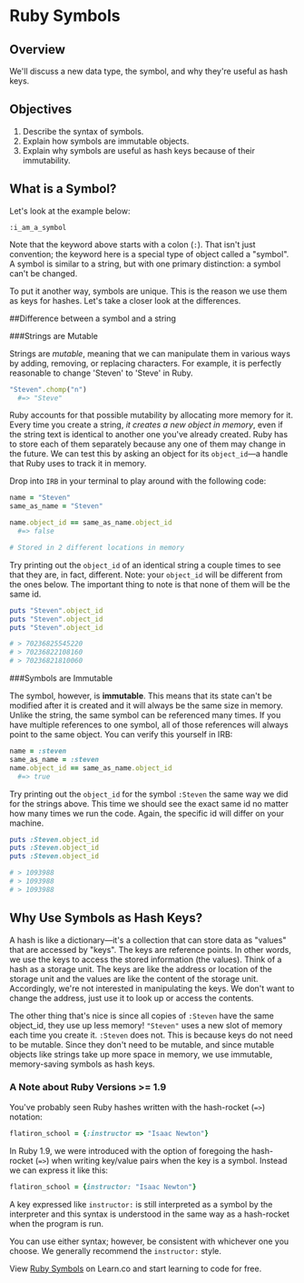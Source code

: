 # Ruby Symbols
## Overview
We'll discuss a new data type, the symbol, and why they're useful as hash keys.

## Objectives

1. Describe the syntax of symbols.
2. Explain how symbols are immutable objects.
3. Explain why symbols are useful as hash keys because of their immutability.

## What is a Symbol? 

Let's look at the example below:

```
:i_am_a_symbol
```

Note that the keyword above starts with a colon (`:`). That isn't just convention; the keyword here is a special type of object called a "symbol". A symbol is similar to a string, but with one primary distinction: a symbol can't be changed.

To put it another way, symbols are unique. This is the reason we use them as keys for hashes. Let's take a closer look at the differences.

##Difference between a symbol and a string

###Strings are Mutable

Strings are *mutable*, meaning that we can manipulate them in various ways by adding, removing, or replacing characters. For example, it is perfectly reasonable to change 'Steven' to 'Steve' in Ruby.

```ruby
"Steven".chomp("n")
  #=> "Steve"
```

Ruby accounts for that possible mutability by allocating more memory for it. Every time you create a string, *it creates a new object in memory*, even if the string text is identical to another one you've already created. Ruby has to store each of them separately because any one of them may change in the future. We can test this by asking an object for its `object_id`—a handle that Ruby uses to track it in memory. 

Drop into `IRB` in your terminal to play around with the following code:

```ruby
name = "Steven" 
same_as_name = "Steven"

name.object_id == same_as_name.object_id
  #=> false

# Stored in 2 different locations in memory
```

Try printing out the `object_id` of an identical string a couple times to see that they are, in fact, different. Note: your `object_id` will be different from the ones below. The important thing to note is that none of them will be the same id.

```ruby
puts "Steven".object_id
puts "Steven".object_id
puts "Steven".object_id

# > 70236825545220
# > 70236822108160
# > 70236821810060
```

###Symbols are Immutable

The symbol, however, is **immutable**. This means that its state can't be modified after it is created and it will always be the same size in memory. Unlike the string, the same symbol can be referenced many times. If you have multiple references to one symbol, all of those references will always point to the same object. You can verify this yourself in IRB:

``` ruby
name = :steven
same_as_name = :steven
name.object_id == same_as_name.object_id 
  #=> true
```

Try printing out the `object_id` for the symbol `:Steven` the same way we did for the strings above. This time we should see the exact same id no matter how many times we run the code. Again, the specific id will differ on your machine. 

```ruby
puts :Steven.object_id
puts :Steven.object_id
puts :Steven.object_id

# > 1093988
# > 1093988
# > 1093988
```

## Why Use Symbols as Hash Keys?

A hash is like a dictionary—it's a collection that can store data as "values" that are accessed by "keys". The keys are reference points. In other words, we use the keys to access the stored information (the values). Think of a hash as a storage unit. The keys are like the address or location of the storage unit and the values are like the content of the storage unit. Accordingly, we're not interested in manipulating the keys. We don't want to change the address, just use it to look up or access the contents. 

The other thing that's nice is since all copies of `:Steven` have the same object_id, they use up less memory! `"Steven"` uses a new slot of memory each time you create it. `:Steven` does not. This is because keys do not need to be mutable. Since they don't need to be mutable, and since mutable objects like strings take up more space in memory, we use immutable, memory-saving symbols as hash keys.

### A Note about Ruby Versions >= 1.9

You've probably seen Ruby hashes written with the hash-rocket (`=>`) notation:

```ruby
flatiron_school = {:instructor => "Isaac Newton"}
```

In Ruby 1.9, we were introduced with the option of foregoing the hash-rocket (`=>`) when writing key/value pairs when the key is a symbol. Instead we can express it like this:

```ruby
flatiron_school = {instructor: "Isaac Newton"}
```

A key expressed like `instructor:` is still interpreted as a symbol by the interpreter and this syntax is understood in the same way as a hash-rocket when the program is run.

You can use either syntax; however, be consistent with whichever one you choose. We generally recommend the `instructor:` style.

<p data-visibility='hidden'>View <a href='https://learn.co/lessons/ruby-symbols' title='Ruby Symbols'>Ruby Symbols</a> on Learn.co and start learning to code for free.</p>
